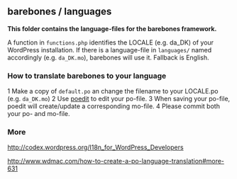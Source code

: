 ## barebones / languages

**This folder contains the language-files for the barebones framework.**

A function in `functions.php` identifies the LOCALE (e.g. da_DK) of your WordPress installation. If there is a language-file in `languages/` named accordingly (e.g. `da_DK.mo`), barebones will use it. Fallback is English.

### How to translate barebones to your language

  1 Make a copy of `default.po` an change the filename to your LOCALE.po (e.g. `da_DK.mo`)
  2 Use [poedit](http://www.poedit.net/ "home of poedit") to edit your po-file.
  3 When saving your po-file, poedit will create/update a corresponding mo-file.
  4 Please commit both your po- and mo-file. 

### More

http://codex.wordpress.org/I18n_for_WordPress_Developers

http://www.wdmac.com/how-to-create-a-po-language-translation#more-631
